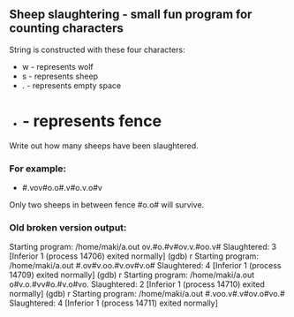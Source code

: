 ## Sheep slaughtering - small fun program for counting characters

String is constructed with these four characters:
* w - represents wolf 
* s - represents sheep
* . - represents empty space
* # - represents fence

Write out how many sheeps have been slaughtered.

### For example:

* #.vov#o.o#.v#o.v.o#v

Only two sheeps in between fence #o.o# will survive.


### Old broken version output:

 Starting program: /home/maki/a.out 
 ov.#o.#v#ov.v.#oo.v#
 Slaughtered: 3
 [Inferior 1 (process 14706) exited normally]
 (gdb) r
 Starting program: /home/maki/a.out 
  #.ov#v.oo.#v.ov#v.o#
 Slaughtered: 4
 [Inferior 1 (process 14709) exited normally]
 (gdb) r
 Starting program: /home/maki/a.out 
 o#v.o.#vv#o.#v.o#vo.
 Slaughtered: 2
 [Inferior 1 (process 14710) exited normally]
 (gdb) r
 Starting program: /home/maki/a.out 
  #.voo.v#.v#ov.o#vo.#
 Slaughtered: 4
 [Inferior 1 (process 14711) exited normally]

